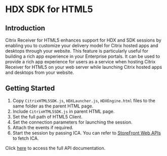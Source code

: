 # HDX SDK for HTML5

## Introduction

Citrix Receiver for HTML5 enhances support for HDX and SDK sessions by enabling you to customize your delivery model for Citrix hosted apps and desktops through your website. This feature is particularly useful for building a rich app experience in your Enterprise portals. It can be used to provide a rich app experience for users as a service when hosting Citrix Receiver for HTML5 on your web server while launching Citrix hosted apps and desktops from your website.

## Getting Started

1.  Copy `CitrixHTML5SDK.js`, `HDXLauncher.js`, `HDXEngine.html` files to the
    same folder as the parent HTML page.
2.  Include `CitrixHTML5SDK.js` in parent HTML page.
3.  Set the full path of HTML5 Client.
4.  Set the connection parameters for launching the session.
5.  Attach the events if required.
6.  Start the session by passing ICA. You can refer to [StoreFront Web APIs](https://www.citrix.com/downloads/storefront-web-interface/sdks/storefront-services-api-30.html) to fetch ICA.

Click [here](./citrix-receiver) to access the full API documentation.

